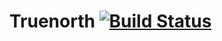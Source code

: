 # Truenorth [![Build Status](https://travis-ci.org/truenorth/truenorth.github.io.svg?branch=main)](https://travis-ci.org/truenorth/truenorth.github.io)


